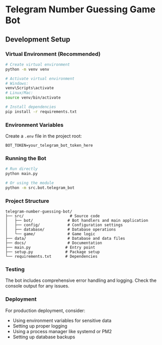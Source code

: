# Telegram Number Guessing Game Bot

## Development Setup

### Virtual Environment (Recommended)
```bash
# Create virtual environment
python -m venv venv

# Activate virtual environment
# Windows:
venv\Scripts\activate
# Linux/Mac:
source venv/bin/activate

# Install dependencies
pip install -r requirements.txt
```

### Environment Variables
Create a `.env` file in the project root:
```
BOT_TOKEN=your_telegram_bot_token_here
```

### Running the Bot
```bash
# Run directly
python main.py

# Or using the module
python -m src.bot.telegram_bot
```

### Project Structure
```
telegram-number-guessing-bot/
├── src/                    # Source code
│   ├── bot/               # Bot handlers and main application
│   ├── config/            # Configuration settings
│   ├── database/          # Database operations
│   └── game/              # Game logic
├── data/                  # Database and data files
├── docs/                  # Documentation
├── main.py               # Entry point
├── setup.py              # Package setup
└── requirements.txt      # Dependencies
```

### Testing
The bot includes comprehensive error handling and logging. Check the console output for any issues.

### Deployment
For production deployment, consider:
- Using environment variables for sensitive data
- Setting up proper logging
- Using a process manager like systemd or PM2
- Setting up database backups
